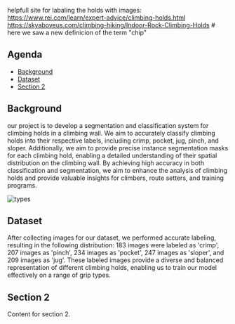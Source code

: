 helpfull site for labaling the holds with images: https://www.rei.com/learn/expert-advice/climbing-holds.html
https://skyaboveus.com/climbing-hiking/Indoor-Rock-Climbing-Holds # here we saw a new definicion of the term "chip"



## Agenda

- [Background](#background)
- [Dataset](#dataset)
- [Section 2](#section-2)

## Background  <a name="background">

our project is to develop a segmentation and classification system for climbing holds in a climbing wall. We aim to accurately classify climbing holds into their respective labels, including crimp, pocket, jug, pinch, and sloper. Additionally, we aim to provide precise instance segmentation masks for each climbing hold, enabling a detailed understanding of their spatial distribution on the climbing wall. By achieving high accuracy in both classification and segmentation, we aim to enhance the analysis of climbing holds and provide valuable insights for climbers, route setters, and training programs. 

![types](https://github.com/orilevi2809/DL/assets/62295757/15da2956-b4ad-41cd-a87e-c91f93f70dec)

</a>

<a name="dataset"></a>
## Dataset  
After collecting images for our dataset, we performed accurate labeling, resulting in the following distribution: 183 images were labeled as 'crimp', 207 images as 'pinch', 234 images as 'pocket', 247 images as 'sloper', and 209 images as 'jug'. These labeled images provide a diverse and balanced representation of different climbing holds, enabling us to train our model effectively on a range of grip types.



<a name="section-2"></a>
## Section 2
Content for section 2.
